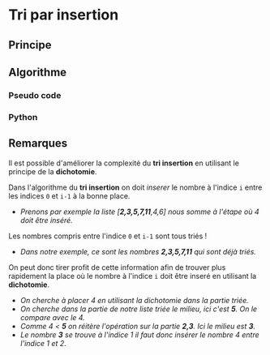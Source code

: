 # Tri par insertion  


## Principe   

<!-- image animation -->

## Algorithme 

### Pseudo code 

### Python  

## Remarques  

Il est possible d'améliorer la complexité du __tri insertion__ en utilisant le principe de la __dichotomie__.      

Dans l'algorithme du __tri insertion__ on doit _inserer_ le nombre à l'indice `i` entre les indices `0` et `i-1` à la bonne place.      

- _Prenons par exemple la liste \[__2,3,5,7,11__,4,6\] nous somme à l'étape où 4 doit être inséré._    

Les nombres compris entre l'indice `0` et `i-1` sont tous triés !     

- _Dans notre exemple, ce sont les nombres __2,3,5,7,11__ qui sont déjà triés._    

On peut donc tirer profit de cette information afin de trouver plus rapidement la place où le nombre à l'indice `i` doit être inseré en utilisant la __dichotomie__.    

- _On cherche à placer 4 en utilisant la dichotomie dans la partie triée._   
- _On cherche dans la partie de notre liste triée le milieu, ici c'est __5__. On le compare avec le 4._    
- _Comme 4 < __5__  on réitère l'opération sur la partie __2,3__. Ici le milieu est __3__._     
- _Le nombre __3__ se trouve à l'indice 1 il faut donc insérer le nombre 4 entre l'indice 1 et 2_.    